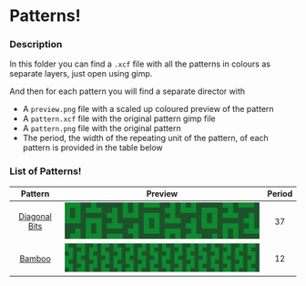 # Patterns!

### Description

In this folder you can find a `.xcf` file with all the patterns in colours as separate layers, just open using gimp.

And then for each pattern you will find a separate director with
- A `preview.png` file with a scaled up coloured preview of the  pattern
- A `pattern.xcf` file with the original pattern gimp file
- A `pattern.png` file with the original pattern
- The period, the width of the repeating unit of the pattern, of each pattern is provided in the table below

### List of Patterns!

|             Pattern              |                                      Preview                                      | Period |
| :------------------------------: | :-------------------------------------------------------------------------------: | :----: |
| [Diagonal Bits](./diagonal_bits) | <img src="./diagonal_bits/preview.png" alt="diagonal bits pattern" width="500" /> |   37   |
| [Bamboo](./bamboo)               | <img src="./bamboo/preview.png" alt="bamboo pattern" width="500" />               |   12   |
